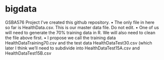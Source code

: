 # bigdata
GSBA576 Project
I’ve created this github repository.
•	The only file in here so far is HealthData.csv. This is our master data file. Do not edit.
•	One of us will need to generate the 70% training data in R. We will also need to clean the file above first.
•	I propose we call the training data HealthDataTraining70.csv and the test data HealthDataTest30.csv (which later I think we’ll need to subdivide into HealthDataTest15A.csv and HealthDataTest15B.csv
